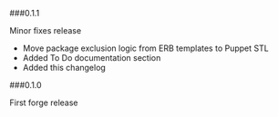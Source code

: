 ###0.1.1

Minor fixes release

* Move package exclusion logic from ERB templates to Puppet STL
* Added To Do documentation section
* Added this changelog
 
###0.1.0

First forge release